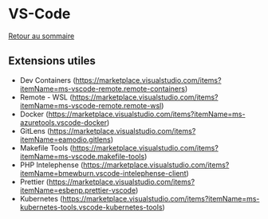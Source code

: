 # VS-Code

[Retour au sommaire](index.md)

## Extensions utiles

- Dev Containers (https://marketplace.visualstudio.com/items?itemName=ms-vscode-remote.remote-containers)
- Remote - WSL (https://marketplace.visualstudio.com/items?itemName=ms-vscode-remote.remote-wsl)
- Docker (https://marketplace.visualstudio.com/items?itemName=ms-azuretools.vscode-docker)
- GitLens (https://marketplace.visualstudio.com/items?itemName=eamodio.gitlens)
- Makefile Tools (https://marketplace.visualstudio.com/items?itemName=ms-vscode.makefile-tools)
- PHP Intelephense (https://marketplace.visualstudio.com/items?itemName=bmewburn.vscode-intelephense-client)
- Prettier (https://marketplace.visualstudio.com/items?itemName=esbenp.prettier-vscode)
- Kubernetes (https://marketplace.visualstudio.com/items?itemName=ms-kubernetes-tools.vscode-kubernetes-tools)
